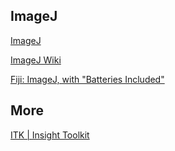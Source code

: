 
## ImageJ

[ImageJ](https://imagej.net/ij/index.html)

[ImageJ Wiki](https://imagej.net/)

[Fiji: ImageJ, with "Batteries Included"](https://fiji.sc/)

## More

[ITK | Insight Toolkit](https://itk.org/)

